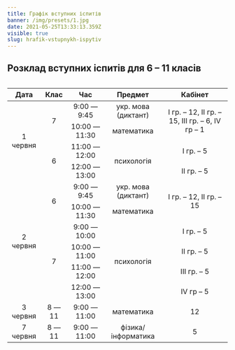 ```yaml
---
title: Графік вступних іспитів
banner: /img/presets/1.jpg
date: 2021-05-25T13:33:13.359Z
visible: true
slug: hrafik-vstupnykh-ispytiv
---
```


## Розклад вступних іспитів для 6 – 11 класів
<div style="overflow-x:auto;">
    <table class="table table-sm table-responsive table-bordered">
        <thread>
            <tr>
                <th class="text-center">Дата</th>
                <th class="text-center">Клас</th>
                <th class="text-center">Час</th>
                <th class="text-center">Предмет</th>
                <th class="text-center">Кабінет</th>
            </tr>
        </thread>
        <tbody style="text-align: center;">
            <tr>
                <td rowspan="4" style="vertical-align: middle;">1 червня</td>
                <td rowspan="2" style="vertical-align: middle;">7</td>
                <td>9:00 — 9:45</td>
                <td>укр. мова (диктант)</td>
                <td rowspan="2" style="vertical-align: middle;">І гр. – 12, ІІ гр. – 15, ІІІ гр. – 6, IV гр – 1</td>
            </tr>
            <tr>
                <td>10:00 — 11:30</td>
                <td>математика</td>
            </tr>
            <tr>
                <td rowspan="2" style="vertical-align: middle;">6</td>
                <td>11:00 — 12:00</td>
                <td rowspan="2" style="vertical-align: middle;">психологія</td>
                <td>І гр. – 5</td>
            </tr>
            <tr>
                <td>12:00 — 13:00</td>
                <td>ІІ гр. – 5</td>
            </tr>
            <tr>
                <td rowspan="6" style="vertical-align: middle;">2 червня</td>
                <td rowspan="2" style="vertical-align: middle;">6</td>
                <td>9:00 — 9:45</td>
                <td>укр. мова (диктант)</td>
                <td rowspan="2" style="vertical-align: middle;">І гр. – 12, ІІ гр. – 15</td>
            </tr>
            <tr>
                <td>10:00 — 11:30</td>
                <td>математика</td>
            </tr>
            <tr>
                <td rowspan="4" style="vertical-align: middle;">7</td>
                <td>9:00 — 10:00</td>
                <td rowspan="4" style="vertical-align: middle;">психологія</td>
                <td>І гр.  – 5</td>
            </tr>
            <tr>
                <td>10:00 — 11:00</td>
                <td>ІІ гр. – 5</td>
            </tr>
            <tr>
                <td>11:00 — 12:00</td>
                <td>ІІІ гр. – 5</td>
            </tr>
            <tr>
                <td>12:00 — 13:00</td>
                <td>IV гр – 5</td>
            </tr>
            <tr>
                <td>3 червня</td>
                <td>8 — 11</td>
                <td>9:00 — 11:00</td>
                <td>математика</td>
                <td>12</td>
            </tr>
            <tr>
                <td>7 червня</td>
                <td>8 — 11</td>
                <td>9:00 — 11:00</td>
                <td>фізика/інформатика</td>
                <td>5</td>
            </tr>
        </tbody>
    </table>
</div>